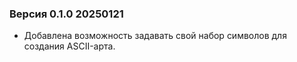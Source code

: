 ### Версия 0.1.0 20250121
+ Добавлена возможность задавать свой набор символов для создания ASCII-арта.
